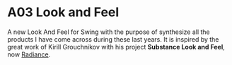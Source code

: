 # A03 Look and Feel

A new Look And Feel for Swing with the purpose of synthesize all the products I have come across during these last years. It is inspired by the great work of Kirill Grouchnikov with his project **Substance Look and Feel**, now [Radiance](https://github.com/kirill-grouchnikov/radiance). 
